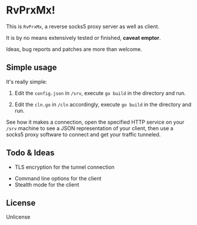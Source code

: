 RvPrxMx!
===========

This is `RvPrxMx`, a reverse socks5 proxy server as well as client.

It is by no means extensively tested or finished, **caveat emptor**.

Ideas, bug reports and patches are more than welcome.

Simple usage
------------

It's really simple:

1. Edit the `config.json` in `/srv`, execute `go build` in the directory and run.

2. Edit the `cln.go` in `/cln` accordingly, execute `go build` in the directory and run.

See how it makes a connection, open the specified HTTP service on your `/srv` machine
 to see a JSON representation of your client, then use a socks5 proxy software to connect
 and get your traffic tunneled. 


Todo & Ideas
---------

* TLS encryption for the tunnel connection
+ Command line options for the client
+ Stealth mode for the client


License
------------

Unlicense
